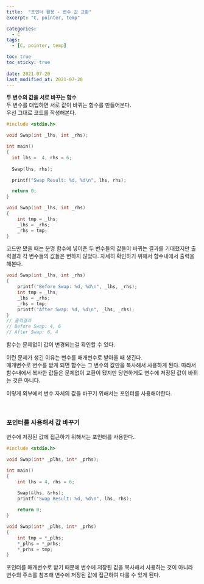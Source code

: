 ```yaml
---
title:  "포인터 활용 - 변수 값 교환"
excerpt: "C, pointer, temp"

categories:
  - C
tags:
  - [C, pointer, temp]

toc: true
toc_sticky: true
 
date: 2021-07-20
last_modified_at: 2021-07-20
---  
```


**두 변수의 값을 서로 바꾸는 함수**  
두 변수를 대입하면 서로 값이 바뀌는 함수를 만들어본다.  
우선 그대로 코드를 작성해본다.

```c
#include <stdio.h>

void Swap(int _lhs, int _rhs);

int main()
{
  int lhs =  4, rhs = 6;
    
  Swap(lhs, rhs);

  printf("Swap Result: %d, %d\n", lhs, rhs);

  return 0;
}

void Swap(int _lhs, int _rhs)
{
    int tmp = _lhs;
    _lhs = _rhs;
    _rhs = tmp;
} 
```

코드만 봤을 때는 분명 함수에 넣어준 두 변수들의 값들이 바뀌는 결과를 기대했지만 출력결과 각 변수들의 값들은 변하지 않았다. 자세히 확인하기 위해서 함수내에서 출력을 해본다.

```c
void Swap(int _lhs, int _rhs)
{
    printf("Before Swap: %d, %d\n", _lhs, _rhs);
    int tmp = _lhs;
    _lhs = _rhs;
    _rhs = tmp;
    printf("After Swap: %d, %d\n", _lhs, _rhs);
} 
// 출력결과
// Before Swap: 4, 6
// After Swap: 6, 4
```  
함수는 문제없이 값이 변경되는걸 확인할 수 있다.  

이런 문제가 생긴 이유는 변수를 매개변수로 받아올 때 생긴다.  
매개변수로 변수를 받게 되면 함수는 그 변수의 값만을 복사해서 사용하게 된다. 따라서 함수내에서 복사한 값들은 문제없이 교환이 됐지만 당연하게도 변수에 저장된 값이 바뀌는 것은 아니다.  

이렇게 외부에서 변수 자체의 값을 바꾸기 위해서는 포인터를 사용해야한다.  

<br/>

### 포인터를 사용해서 값 바꾸기  
변수에 저장된 값에 접근하기 위해서는 포인터를 사용한다.

```c
#include <stdio.h>

void Swap(int* _plhs, int* _prhs);

int main()
{
    int lhs = 4, rhs = 6;

    Swap(&lhs, &rhs);
    printf("Swap Result: %d, %d\n", lhs, rhs);
    
    return 0;
}

void Swap(int* _plhs, int* _prhs)
{
    int tmp = *_plhs;
    *_plhs = *_prhs;    
    *_prhs = tmp;
}
```

포인터를 매개변수로 받기 때문에 변수에 저장된 값을 복사해서 사용하는 것이 아니라 변수의 주소를 참조해 변수에 저장된 값에 접근하여 다룰 수 있게 된다.